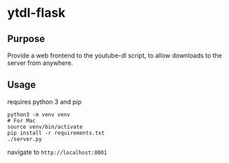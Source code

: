 # ytdl-flask
## Purpose
Provide a web frontend to the youtube-dl script, to allow downloads to the server from anywhere.

## Usage
requires python 3 and pip

```
python3 -m venv venv
# For Mac
source venv/bin/activate
pip install -r requirements.txt
./server.py
```

navigate to `http://localhost:8001`
